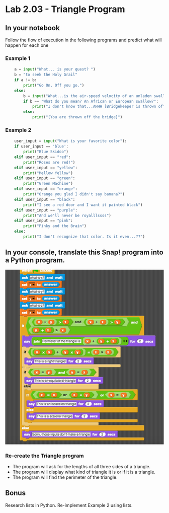 # Lab 2.03 - Triangle Program

## In your notebook

Follow the flow of execution in the following programs and predict what will happen for each one

### Example 1

```python
    a = input("What... is your quest? ")
    b = "to seek the Holy Grail"
    if a != b:
        print("Go On. Off you go.")
    else:
        b = input("What...is the air-speed velocity of an unladen swallow? ")
        if b == "What do you mean? An African or European swallow?":
            print("I don't know that...AHHH [Bridgekeeper is thrown off bridge]")
        else:
            print("[You are thrown off the bridge]")
```

### Example 2
  
```python
    user_input = input("What is your favorite color"):
    if user_input == 'blue':
        print("Blue Skidoo")
    elif user_input == "red":
        print("Roses are red!")
    elif user_input == "yellow":
        print("Mellow Yellow")
    elif user_input == "green":
        print("Green Machine")
    elif user_input == "orange":
        print("Orange you glad I didn't say banana?")
    elif user_input == "black":
        print("I see a red door and I want it painted black")
    elif user_input == "purple":
        print("And we'll never be royalllssss")
    elif user_input == "pink":
        print("Pinky and the Brain")
    else:
        print("I don't recognize that color. Is it even...??")
```

## In your console, translate this Snap! program into a Python program.

![triangle_program](triangle_program.png)

### Re-create the Triangle program

* The program will ask for the lengths of all three sides of a triangle.
* The program will display what kind of triangle it is or if it is a triangle.
* The program will find the perimeter of the triangle.

## Bonus

Research lists in Python. Re-implement Example 2 using lists.